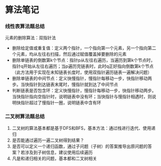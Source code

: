 # 算法笔记

### 线性表算法题总结
元素的删除算法：双指针法
- 删除给定值或重复值：定义两个指针，一个指向第一个元素，另一个指向第二个元素，均从左往右扫描，然后通过赋值覆盖掉要删除的元素
- 删除单链表的倒数第k个节点：指针p从左往右遍历，当遍历到第k个节点时，指针q开始从左往右遍历；当p遍历完链表时，此时q正好指向倒数第k个节点（此方法用于实现在未知链表长度时，使用双指针遍历链表一遍解决问题）
- 删除单链表的中间节点：定义快慢指针，慢指针每移动一步，快指针移动两步。当快指针到达链表末尾时，慢指针就到达了中间节点
- 判断链表是否包含环：定义快慢指针，慢指针每移动一步，快指针移动两步。当快指针指向空指针时，说明链表中没有环；当快指针与慢指针相遇时，则说明快指针超过了慢指针一圈，说明链表中含有环

### 二叉树算法题总结
1. 二叉树的算法基本都是基于DFS和BFS，基本方法：通过栈进行迭代、使用递归
2. 是否能通过遍历一遍二叉树得到结果？
3. 是否可以定义一个递归函数，通过子问题（子树）的答案推导出原问题的答案？若涉及到子树信息，建议使用后续遍历
4. 凡是和递归相关的问题，基本都和二叉树相关

